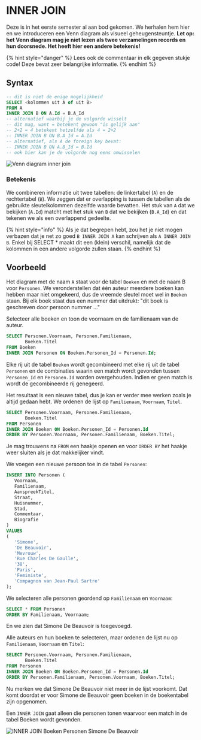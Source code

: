 # INNER JOIN

Deze is in het eerste semester al aan bod gekomen. We herhalen hem hier en we introduceren een Venn diagram als visueel geheugensteuntje. **Let op: het Venn diagram mag je niet lezen als twee verzamelingen records en hun doorsnede. Het heeft hier een andere betekenis!**

{% hint style="danger" %}
Lees ook de commentaar in elk gegeven stukje code! Deze bevat zeer belangrijke informatie.
{% endhint %}

## Syntax

```sql
-- dit is niet de enige mogelijkheid
SELECT <kolommen uit A of uit B>
FROM A
INNER JOIN B ON A.Id = B.A_Id
-- alternatief waarbij je de volgorde wisselt
-- dit mag, want = betekent gewoon "is gelijk aan"
-- 2+2 = 4 betekent hetzelfde als 4 = 2+2
-- INNER JOIN B ON B.A_Id = A.Id
-- alternatief, als A de foreign key bevat:
-- INNER JOIN B ON A.B_Id = B.Id
-- ook hier kan je de volgorde nog eens omwisselen
```

![Venn diagram inner join](https://modernways.be/myap/it/image/sql/venn%20diagram%20inner%20join.png)

### Betekenis

We combineren informatie uit twee tabellen: de linkertabel \(`A`\) en de rechtertabel \(`B`\). We zeggen dat er overlapping is tussen de tabellen als de gebruikte sleutelkolommen dezelfde waarde bevatten. Het stuk van `A` dat we bekijken \(`A.Id`\) matcht met het stuk van `B` dat we bekijken \(`B.A_Id`\) en dat tekenen we als een overlappend gedeelte.

{% hint style="info" %}
Als je dat begrepen hebt, zou het je niet mogen verbazen dat je net zo goed `B INNER JOIN A` kan schrijven als `A INNER JOIN B`. Enkel bij SELECT \* maakt dit een \(klein\) verschil, namelijk dat de kolommen in een andere volgorde zullen staan.
{% endhint %}

## Voorbeeld

Het diagram met de naam `A` staat voor de tabel `Boeken` en met de naam B voor `Personen`. We veronderstellen dat één auteur meerdere boeken kan hebben maar niet omgekeerd, dus de vreemde sleutel moet wel in `Boeken` staan. Bij elk boek staat dus een nummer dat uitdrukt: "dit boek is geschreven door persoon nummer ..."

Selecteer alle boeken en toon de voornaam en de familienaam van de auteur.

```sql
SELECT Personen.Voornaam, Personen.Familienaam,
       Boeken.Titel 
FROM Boeken
INNER JOIN Personen ON Boeken.Personen_Id = Personen.Id;
```

Elke rij uit de tabel `Boeken` wordt gecombineerd met elke rij uit de tabel `Personen` en de combinaties waarin een match wordt gevonden tussen `Personen_Id` en `Personen.Id` worden overgehouden. Indien er geen match is wordt de gecombineerde rij genegeerd.

Het resultaat is een nieuwe tabel, dus je kan er verder mee werken zoals je altijd gedaan hebt. We ordenen de lijst op `Familienaam`, `Voornaam`, `Titel`.

```sql
SELECT Personen.Voornaam, Personen.Familienaam,
       Boeken.Titel 
FROM Personen
INNER JOIN Boeken ON Boeken.Personen_Id = Personen.Id
ORDER BY Personen.Voornaam, Personen.Familienaam, Boeken.Titel;
```

Je mag trouwens na `FROM` een haakje openen en voor `ORDER BY` het haakje weer sluiten als je dat makkelijker vindt.

We voegen een nieuwe persoon toe in de tabel `Personen`:

```sql
INSERT INTO Personen (
   Voornaam, 
   Familienaam,
   AanspreekTitel,
   Straat, 
   Huisnummer,
   Stad, 
   Commentaar,
   Biografie
)
VALUES
(
   'Simone', 
   'De Beauvoir', 
   'Mevrouw',
   'Rue Charles De Gaulle', 
   '38', 
   'Paris', 
   'Feministe',
   'Compagnon van Jean-Paul Sartre'
);
```

We selecteren alle personen geordend op `Familienaam` en `Voornaam`:

```sql
SELECT * FROM Personen
ORDER BY Familienaam, Voornaam;
```

En we zien dat Simone De Beauvoir is toegevoegd.

Alle auteurs en hun boeken te selecteren, maar ordenen de lijst nu op `Familienaam`, `Voornaam` en `Titel`:

```sql
SELECT Personen.Voornaam, Personen.Familienaam,
       Boeken.Titel 
FROM Personen
INNER JOIN Boeken ON Boeken.Personen_Id = Personen.Id
ORDER BY Personen.Familienaam, Personen.Voornaam, Boeken.Titel;
```

Nu merken we dat Simone De Beauvoir niet meer in de lijst voorkomt. Dat komt doordat er voor Simone de Beauvoir geen boeken in de boekentabel zijn opgenomen.

Een `INNER JOIN` gaat alleen die personen tonen waarvoor een match in de tabel Boeken wordt gevonden.

![INNER JOIN Boeken Personen Simone De Beauvoir](https://modernways.be/myap/it/image/sql/inner%20join%20Boeken%20Personen%20Simone%20De%20Beauvoir.png)

